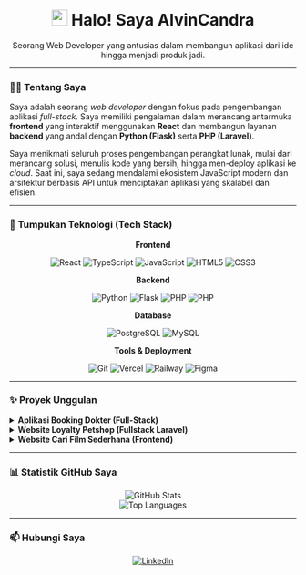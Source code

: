 <h1 align="center">
  <img src="https://media.giphy.com/media/hvRJCLFzcasrR4ia7z/giphy.gif" width="28px">
  Halo! Saya AlvinCandra
</h1>
<p align="center">
  Seorang Web Developer yang antusias dalam membangun aplikasi dari ide hingga menjadi produk jadi.
</p>

---

### 👨‍💻 **Tentang Saya**

Saya adalah seorang *web developer* dengan fokus pada pengembangan aplikasi *full-stack*. Saya memiliki pengalaman dalam merancang antarmuka **frontend** yang interaktif menggunakan **React** dan membangun layanan **backend** yang andal dengan **Python (Flask)** serta **PHP (Laravel)**.

Saya menikmati seluruh proses pengembangan perangkat lunak, mulai dari merancang solusi, menulis kode yang bersih, hingga men-deploy aplikasi ke *cloud*. Saat ini, saya sedang mendalami ekosistem JavaScript modern dan arsitektur berbasis API untuk menciptakan aplikasi yang skalabel dan efisien.

---

### 🚀 **Tumpukan Teknologi (Tech Stack)**

<div align="center">
  <p><strong>Frontend</strong></p>
  <img src="https://img.shields.io/badge/React-20232A?style=for-the-badge&logo=react&logoColor=61DAFB" alt="React">
  <img src="https://img.shields.io/badge/TypeScript-007ACC?style=for-the-badge&logo=typescript&logoColor=white" alt="TypeScript">
  <img src="https://img.shields.io/badge/JavaScript-F7DF1E?style=for-the-badge&logo=javascript&logoColor=black" alt="JavaScript">
  <img src="https://img.shields.io/badge/HTML5-E34F26?style=for-the-badge&logo=html5&logoColor=white" alt="HTML5">
  <img src="https://img.shields.io/badge/CSS3-1572B6?style=for-the-badge&logo=css3&logoColor=white" alt="CSS3">
</div>
<div align="center">
  <p><strong>Backend</strong></p>
  <img src="https://img.shields.io/badge/Python-3776AB?style=for-the-badge&logo=python&logoColor=white" alt="Python">
  <img src="https://img.shields.io/badge/Flask-000000?style=for-the-badge&logo=flask&logoColor=white" alt="Flask">
  <img src="https://img.shields.io/badge/PHP-777BB4?style=for-the-badge&logo=php&logoColor=white" alt="PHP">
    <img src="https://img.shields.io/badge/Laravel-FF2D20?style=for-the-badge&logo=laravel&logoColor=white" alt="PHP">
</div>
<div align="center">
  <p><strong>Database</strong></p>
  <img src="https://img.shields.io/badge/PostgreSQL-316192?style=for-the-badge&logo=postgresql&logoColor=white" alt="PostgreSQL">
  <img src="https://img.shields.io/badge/MySQL-005C84?style=for-the-badge&logo=mysql&logoColor=white" alt="MySQL">
</div>
<div align="center">
  <p><strong>Tools & Deployment</strong></p>
  <img src="https://img.shields.io/badge/GIT-E44C30?style=for-the-badge&logo=git&logoColor=white" alt="Git">
  <img src="https://img.shields.io/badge/Vercel-000000?style=for-the-badge&logo=vercel&logoColor=white" alt="Vercel">
  <img src="https://img.shields.io/badge/Railway-0B0D12?style=for-the-badge&logo=railway&logoColor=white" alt="Railway">
  <img src="https://img.shields.io/badge/Figma-F24E1E?style=for-the-badge&logo=figma&logoColor=white" alt="Figma">
</div>

---

### ✨ **Proyek Unggulan**

<details>
  <summary><strong>Aplikasi Booking Dokter (Full-Stack)</strong></summary>
  <br>
  Aplikasi web yang memungkinkan pengguna mencari dokter berdasarkan spesialisasi, melihat jadwal, dan melakukan booking secara online. Proyek ini dibangun dengan arsitektur modern yang memisahkan frontend dan backend.
  <br><br>
  <strong>Teknologi:</strong> React, TypeScript, Flask, PostgreSQL, SQLAlchemy, Vercel, Railway.
  <br>
  <ul>
    <li><a href="https://github.com/tamzidan/mini-ehealt-frontend">Repositori Frontend</a></li>
    <li><a href="https://github.com/tamzidan/mini-ehealt-backend">Repositori Backend</a></li>
    <li><a href="https://mini-ehealt-frontend.vercel.app/">Live Demo</a></li>
  </ul>
</details>

<details>
  <summary><strong>Website Loyalty Petshop (Fullstack Laravel)</strong></summary>
  <br>
  petshop-app adalah platform berbasis Laravel yang komprehensif dirancang untuk mengelola layanan perawatan hewan peliharaan, termasuk booking grooming, booking hotel, penjualan produk, dan konsultasi veteriner. Aplikasi ini menampilkan antarmuka responsif modern yang dibangun dengan Tailwind CSS dan Blade, memberikan pengalaman pengguna yang lancar di semua perangkat.

Platform ini terintegrasi dengan berbagai layanan pihak ketiga termasuk WhatsApp Business API untuk komunikasi, berbagai platform e-commerce untuk penjualan produk, dan mengimplementasikan sistem referral yang kuat dengan reward poin.
  <br><br>
  <strong>Teknologi:</strong> PHP, Laravel, MySQL, HTML, CSS, JavaScript.
  <br>
  <ul>
    <li><a href="https://github.com/tamzidan/petshop-app">Repositori Proyek</a></li>
<li><a href="https://tamzidan.site">Demo</a></li>
  </ul>
</details>

<details>
  <summary><strong>Website Cari Film Sederhana (Frontend)</strong></summary>
  <br>
  Website pencari film menggunakan React.js, JavaScript, Tailwind CSS, dan OMDB API. Aplikasi ini memungkinkan pengguna mencari informasi film secara real-time dan menampilkan detail lengkap seperti poster, tahun rilis, rating, dan sinopsis.
  <br><br>
  <strong>Teknologi:</strong> React, JavaScript, Tailwind CSS, OMDB API.
  <br>
  <ul>
    <li><a href="https://github.com/tamzidan/WebsiteCariFilm">Repositori Proyek</a></li>
<li><a href="https://cari-film-8ehcbbmii-tamzidans-projects.vercel.app/">Demo</a></li>
  </ul>
</details>

---

### 📊 **Statistik GitHub Saya**

<p align="center">
  <img src="https://github-readme-stats.vercel.app/api?username=tamzidan&show_icons=true&theme=tokyonight&hide_border=true&include_all_commits=true&count_private=true" alt="GitHub Stats">
  <br>
  <img src="https://github-readme-stats.vercel.app/api/top-langs/?username=tamzidan&layout=compact&theme=tokyonight&hide_border=true" alt="Top Languages">
</p>

---

### 📫 **Hubungi Saya**

<p align="center">
  <a href="https://www.linkedin.com/in/tamzidan-mahdiyin/">
    <img src="https://img.shields.io/badge/LinkedIn-0077B5?style=for-the-badge&logo=linkedin&logoColor=white" alt="LinkedIn">
  </a>
</p>
